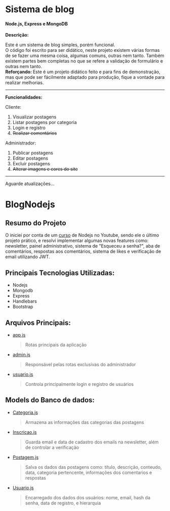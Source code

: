 <h1>Sistema de blog</h1>
<h4>Node.js, Express e MongoDB</h4>

<b>Descrição:</b>
<p>
  Este é um sistema de blog simples, porém funcional.
  <br />
  O código foi escrito para ser didático, neste projeto existem várias formas de se fazer uma mesma coisa, algumas comuns, outras nem tanto. Também existem partes bem completas no que se refere a validação de formulário e outras nem tanto.
  <br />
  <b>Reforçando: </b>Este é um projeto didático feito e para fins de demonstração, mas que pode ser fácilmente adaptado para produção, fique a vontade para realizar melhorias.
</p>

<hr />

<b>Funcionalidades: </b>

Cliente:
<ol>
  <li>Visualizar postagens</li>
  <li>Listar postagens por categoria</li>
  <li>Login e registro</li>
  <strike><li>Realizar comentários</li></strike>
</ol>

Administrador:
<ol>
  <li>Publicar postagens</li>
  <li>Editar postagens</li>
  <li>Excluir postagens</li>
  <strike><li>Alterar imagens e cores do site</li></strike>
</ol>
<hr />
Aguarde atualizações...




# BlogNodejs

## Resumo do Projeto
  O iniciei por conta de um [curso](https://www.youtube.com/watch?v=LLqq6FemMNQ&list=PLJ_KhUnlXUPtbtLwaxxUxHqvcNQndmI4B) de Nodejs no Youtube, sendo ele o último projeto prático, e resolvi implementar algumas novas features como: newsletter, painel administrativo, sistema de "Esqueceu a senha?", aba de comentários, respostas aos comentários, sistema de likes e verificação de email utilizando JWT.    

## Principais Tecnologias Utilizadas:
  - Nodejs
  - Mongodb
  - Express
  - Handlebars
  - Bootstrap
  
## Arquivos Principais:
  - [app.js](https://github.com/FelipeColona/BlogNodejs/blob/master/app.js)
     >Rotas principais da aplicação
  - [admin.js](https://github.com/FelipeColona/BlogNodejs/blob/master/routes/admin.js)
     >Responsável pelas rotas exclusivas do administrador
  - [usuario.js](https://github.com/FelipeColona/BlogNodejs/blob/master/routes/usuario.js)
     >Controla principalmente login e registro de usuários
     
## Models do Banco de dados:
  - [Categoria.js](https://github.com/FelipeColona/BlogNodejs/blob/master/models/Categoria.js)
     >Armazena as informações das categorias das postagens
  - [Inscricao.js](https://github.com/FelipeColona/BlogNodejs/blob/master/models/Inscricao.js)
     >Guarda email e data de cadastro dos emails na newsletter, além de controlar a verificação
  - [Postagem.js](https://github.com/FelipeColona/BlogNodejs/blob/master/models/Postagem.js)
     >Salva os dados das postagens como: título, descrição, conteudo, data, categoria pertencente, informações dos comentarios e respostas
  - [Usuario.js](https://github.com/FelipeColona/BlogNodejs/blob/master/models/Usuario.js)
     >Encarregado dos dados dos usuários: nome, email, hash da senha, data de registro, e hierarquia

